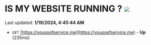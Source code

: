 # IS MY WEBSITE RUNNING ? [![](https://img.shields.io/static/v1?label=Sponsor&message=%E2%9D%A4&logo=GitHub&color=%23fe8e86)](https://github.com/sponsors/<username>)

Last updated: **1/19/2024, 4:45:44 AM**

- `GET` [https://youssefservice.me](https://youssefservice.me) - **Up** (235ms)
